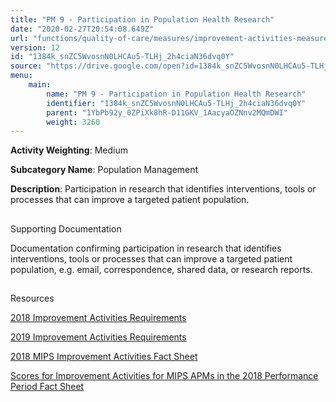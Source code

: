 ```yaml
---
title: "PM 9 - Participation in Population Health Research"
date: "2020-02-27T20:54:08.649Z"
url: "functions/quality-of-care/measures/improvement-activities-measures/2018-improvement-activities/pm-9-participation-in-population-health-research.html"
version: 12
id: "1384k_snZC5WvosnN0LHCAu5-TLHj_2h4ciaN36dvq0Y"
source: "https://drive.google.com/open?id=1384k_snZC5WvosnN0LHCAu5-TLHj_2h4ciaN36dvq0Y"
menu:
    main:
        name: "PM 9 - Participation in Population Health Research"
        identifier: "1384k_snZC5WvosnN0LHCAu5-TLHj_2h4ciaN36dvq0Y"
        parent: "1YbPb92y_0ZPiXk8hR-D11GKV_1AacyaOZNnv2MQmDWI"
        weight: 3260
---
```









**Activity Weighting**: Medium

**Subcategory Name**: Population Management

**Description**: Participation in research that identifies interventions, tools or processes that can improve a targeted patient population.







## 

Supporting Documentation

Documentation confirming participation in research that identifies interventions, tools or processes that can improve a targeted patient population, e.g. email, correspondence, shared data, or research reports.







## 

Resources

[2018 Improvement Activities Requirements](https://qpp.cms.gov/mips/improvement-activities?py=2018)

[2019 Improvement Activities Requirements](https://qpp.cms.gov/mips/improvement-activities?py=2019)

[2018 MIPS Improvement Activities Fact Sheet](https://qpp.cms.gov/resource/2018%20MIPS%20Improvement%20Activities%20Fact%20Sheet)

[Scores for Improvement Activities for MIPS APMs in the 2018 Performance Period Fact Sheet](https://qpp.cms.gov/resource/2018%20MIPS%20APMs%20improvement%20Activities%20scores%20fact%20sheet)

